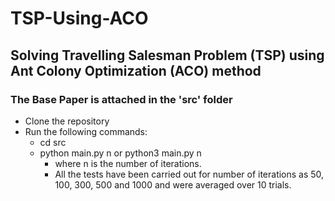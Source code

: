 # **TSP-Using-ACO**
## Solving Travelling Salesman Problem (TSP) using Ant Colony Optimization (ACO) method

###  The Base Paper is attached in the **'src'** folder 

* Clone the repository
* Run the following commands:
     * cd src
     * python main.py n or python3 main.py n
        * where n is the number of iterations. 
        * All the tests have been carried out for number of iterations as 50, 100, 300, 500 and 1000 and were averaged over 10 trials.
        
